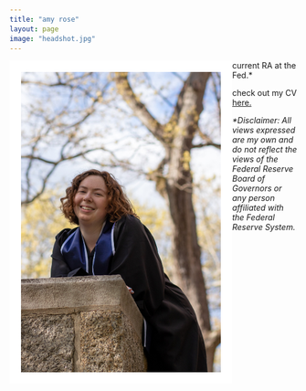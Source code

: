 ```yaml
---
title: "amy rose"
layout: page
image: "headshot.jpg"
---
```


<img src="/assets/headshot.jpg" alt="Image: Headshot" width="350" align="left" style="border: 20px solid white;"/>  

current RA at the Fed.\*

check out my CV [here.](/assets/amyRose.pdf)

*\*Disclaimer: All views expressed are my own and do not reflect the views of the Federal Reserve Board of Governors or any person affiliated with the Federal Reserve System.*
    
